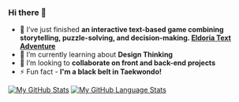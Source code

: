 ### Hi there 👋

- 🔭 I’ve just finished **an interactive text-based game combining storytelling, puzzle-solving, and decision-making. [Eldoria Text Adventure](https://github.com/NickCMoore/eldoria-text-adventure)**
- 🌱 I’m currently learning about **Design Thinking**
- 👯 I’m looking to **collaborate on front and back-end projects**
- ⚡ Fun fact - **I'm a black belt in Taekwondo!**


<!--
- 🤔 I’m looking for help with ...
- 💬 Ask me about ...
- 📫 How to reach me: ...

-->

[![My GitHub Stats](https://github-readme-stats.vercel.app/api/?username=nickcmoore&count_private=true&theme=tokyonight&showicons=true)]()
[![My GitHub Language Stats](https://github-readme-stats.vercel.app/api/top-langs/?username=nickcmoore&langs_count=5&theme=tokyonight)]()
